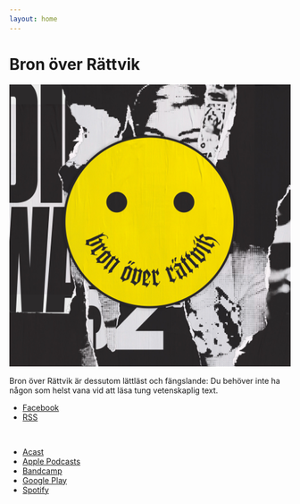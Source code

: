 ```yaml
---
layout: home
---
```


# Bron över Rättvik

<img src="b/image.jpg" class="profile" />

Bron över Rättvik är dessutom lättläst och fängslande: Du behöver inte ha någon som helst vana vid att läsa tung vetenskaplig text.

* [Facebook](https://www.facebook.com/bronoverrattvik/)
* [RSS](bronoverrattvik.xml)
<br/>

* [Acast](https://play.acast.com/s/bron-over-rattvik)
* [Apple Podcasts](https://podcasts.apple.com/se/podcast/bron-%C3%B6ver-r%C3%A4ttvik/id1488297328)
* [Bandcamp](https://bronoverrattvik.bandcamp.com/)
* [Google Play](https://playmusic.app.goo.gl/?ibi=com.google.PlayMusic&isi=691797987&ius=googleplaymusic&apn=com.google.android.music&link=https://play.google.com/music/m/Iuhv2nch4ddquvuwqdslytaunvm?t%3DBron_%25C3%25B6ver_R%25C3%25A4ttvik%26pcampaignid%3DMKT-na-all-co-pr-mu-pod-16)
* [Spotify](https://open.spotify.com/show/04Xi26Pt01Tz1dzQwmfaFZ?si=JbeH5JtUQQ6xsZlA2ScAGA)
